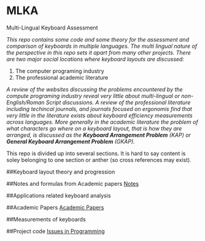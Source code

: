 # MLKA
Multi-Lingual Keyboard Assessment

_This repo contains some code and some theory for the assessment and comparison of keyboards in multiple languages. The multi lingual nature of the perspective in this repo sets it apart from many other projects. There are two major social locations where keyboard layouts are discussed:_
  1. The computer programing industry
  2. The professional academic literature

_A review of the websites discussing the problems encountered by the compute programing industry reveal very little about multi-lingual or non-English/Roman Script discussions. A review of the professional literature including techincal journals, and journals focused on ergonomis find that very little in the literature exists about keyboard efficiency measurements across languages. More generally in the academic literature the problem of what characters go where on a keyboard layout, that is how they are arranged, is discussed as the **Keyboard Arrangement Problem** (KAP) or **General Keyboard Arrangement Problem** (GKAP)._

This repo is divided up into several sections. It is hard to say content is soley belonging to one section or anther (so cross references may exist).

##Keyboard layout theory and progression

##Notes and formulas from Academic papers
[Notes](/notes.md)

##Applications related keyboard analysis

##Academic Papers
[Academic Papers](/AcademicPapersToCheckOut.md)

##Measurements of keyboards

##Project code
[Issues in Programming](/PythonHelps.md)
